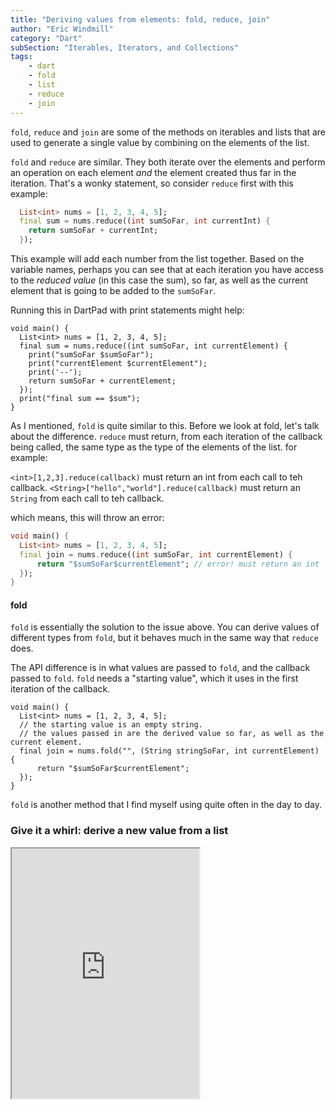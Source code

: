 ```yaml
---
title: "Deriving values from elements: fold, reduce, join"
author: "Eric Windmill"
category: "Dart"
subSection: "Iterables, Iterators, and Collections"
tags:
    - dart
    - fold
    - list
    - reduce
    - join
---
```


`fold`, `reduce` and `join` are some of the methods on iterables and lists that are used to generate a single value by combining on the elements of the list.

`fold` and `reduce` are similar. They both iterate over the elements and perform an operation on each element _and_ the element created thus far in the iteration. That's a wonky statement, so consider `reduce` first with this example:

```dart
  List<int> nums = [1, 2, 3, 4, 5];
  final sum = nums.reduce((int sumSoFar, int currentInt) {
    return sumSoFar + currentInt;
  });
```

This example will add each number from the list together. Based on the variable names, perhaps you can see that at each iteration you have access to the _reduced value_ (in this case the sum), so far, as well as the current element that is going to be added to the `sumSoFar`.

Running this in DartPad with print statements might help:

```run-dartpad:theme-light:run-false:split-60
void main() {
  List<int> nums = [1, 2, 3, 4, 5];
  final sum = nums.reduce((int sumSoFar, int currentElement) {
    print("sumSoFar $sumSoFar");
    print("currentElement $currentElement");
    print('--');
    return sumSoFar + currentElement;
  });
  print("final sum == $sum");
}
```

As I mentioned, `fold` is quite similar to this. Before we look at fold, let's talk about the difference. `reduce` must return, from each iteration of the callback being called, the same type as the type of the elements of the list. for example:

`<int>[1,2,3].reduce(callback)` must return an int from each call to teh callback.
`<String>["hello","world"].reduce(callback)` must return an `String` from each call to teh callback.

which means, this will throw an error:

```dart
void main() {
  List<int> nums = [1, 2, 3, 4, 5];
  final join = nums.reduce((int sumSoFar, int currentElement) {
      return "$sumSoFar$currentElement"; // error! must return an int          
  });
}
```
 
#### fold

`fold` is essentially the solution to the issue above. You can derive values of different types from `fold`, but it behaves much in the same way that `reduce` does.

The API difference is in what values are passed to `fold`, and the callback passed to `fold`. `fold` needs a "starting value", which it uses in the first iteration of the callback.

```run-dartpad:theme-light:run-false:split-60
void main() {
  List<int> nums = [1, 2, 3, 4, 5];
  // the starting value is an empty string.
  // the values passed in are the derived value so far, as well as the current element.           
  final join = nums.fold("", (String stringSoFar, int currentElement) {
      return "$sumSoFar$currentElement";
  });
}
```
 
`fold` is another method that I find myself using quite often in the day to day.


### Give it a whirl: derive a new value from a list

<iframe style="height:400px;" src="https://dartpad.dev/embed-inline.html?id=1bfc7ca4f97d2bce611f1bd612b8a456&split=60&theme=dark"></iframe>
